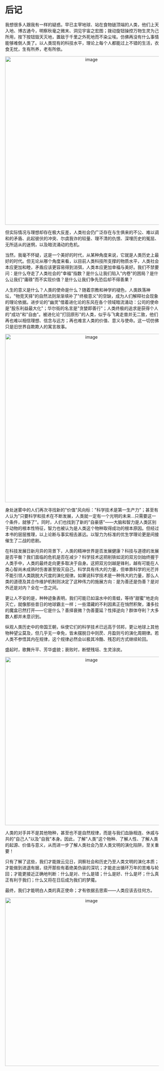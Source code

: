

# 后记

我想很多人跟我有一样的疑惑。早已主宰地球、站在食物链顶端的人类，他们上天入地、博古通今，明察秋毫之微末、洞见宇宙之宏图；拨动旋钮操控万物生灵为己所用，按下按钮毁天灭地，置敌于千里之外死地而不染尘埃。仿佛再没有什么事情能够难倒人类了。以人类现有的科技水平，理论上每个人都能过上不错的生活，衣食无忧，生有所养，老有所依。<!--修改原因：合并重复的"他们"句式，使行文更紧凑；"以为己用"改为"为己所用"更符合书面表达习惯；"活得不错"改为"过上不错的生活"更具体。未发现错别字。-->

<p align="center"><img width="550" alt="image" src="https://github.com/user-attachments/assets/bdd7e3c2-1886-4677-a554-5a849f141f5f" />
</p>

但实际情况与理想却存在极大反差，人类社会仍广泛存在与生俱来的不公、难以调和的矛盾、此起彼伏的冲突、尔虞我诈的较量、理不清的仇恨、深埋历史的冤屈、无所适从的迷惘，以及暗流涌动的危机。<!--修改原因："实际的情况跟理想却有着极大的反差"简化为"实际情况与理想却存在极大反差"更简洁；"梳理不清"简化为"理不清"更口语自然。未发现错别字。-->

当然，我毫不怀疑，这是一个美好的时代，从某种角度来说，它就是人类历史上最好的时代。但无论从哪个角度来看，以目前人类科技所支撑的物质水平，人类社会本应更加和睦，矛盾应该更容易得到消弭，人类本应更加幸福与美好。我们不禁要问：是什么夺走了人类社会的"幸福"指数？是什么让我们陷入"内卷"的困局？是什么让我们"庸碌"而不实现价值？是什么让我们争先恐后却不得善果？<!--修改原因："消弥"改为"消弭"（规范用字）；"释放价值"改为"实现价值"更符合语境；将分号统一为问号，增强设问语气。-->

人生的意义是什么？人类的使命是什么？随着宗教和神学的褪色，人类跌落神坛，"物竞天择"的自然法则渐渐填补了"终极意义"的空缺，成为人们解释社会现象的理论依据。进步论的"幽灵"借着进化论的东风在各个领域暗流涌动：公司的使命是"股东利益最大化"；华尔街的名言是"贪婪即善行"；人类终极的追求是获得个人的"成功"和"自由"。被进化论"打回原形"的人类，似乎与飞禽走兽并无二致，他们再也难以相信理想、信念与远方；再也难言人类的价值、意义与使命。这一切仿佛只是旧世界自欺欺人的寓言故事。<!--修改原因："最终极"简化为"终极"；"仿佛跟飞禽走兽没什么不同"改为"似乎与飞禽走兽并无二致"更书面；添加冒号引出具体表现，逻辑更清晰。-->

<p align="center"><img width="550" alt="image" src="https://github.com/user-attachments/assets/05a71f8e-d219-40c1-afaf-be2daa223fa3" />
</p>

身处迷雾中的人们再次寻找新的"价值"风向标："科学技术是第一生产力"；甚至有人认为"只要科学和技术在不断发展，人类就一定有一个光明的未来...只需要这一个条件，就够了"。同时，人们也找到了新的"自豪感"——大脑和智力是人类区别于动物的根本性特征，智力也被认为是人类这个物种取得成功的根本原因。但经过本书的层层推理，以上论断与事实相去甚远。以智力为标准的优生学理论更是间接催生了二战的悲剧。<!--修改原因："孕育"改为"催生"（"孕育"多含积极意味，此处悲剧用"催生"更准确）。-->

在科技发展日新月异的背景下，人类的精神世界是否发展健康？科技与道德的发展是否平衡？我们面临的危机是否在减少？科学技术这把削铁如泥的双刃剑始终握于人类手中，人类的最终走向更多取决于自身。这把双刃剑越是锋利，越有可能在人类心智尚未成熟时伤害甚至毁灭自己。科学具有伟大的力量，但单靠科学的光芒并不能引领人类跳脱大尺度的演化规律。如果说科学技术是一种伟大的力量，那么人类的道德及其合作维护机制则决定了这种伟力的施展方向：是为善还是伪善？是对外还是对内？全在一念之间。<!--修改原因："突飞猛进"与"日新月异"语义重复，保留"日新月异"；"握在人类手上"改为"握于人类手中"更书面；"曙光"改为"光芒"（"曙光"强调开端，此处强调持续力量）；添加冒号引出方向选择，逻辑更清晰。-->

更让人不安的是，种种迹象表明，我们可能已如温水中的青蛙，等待"甜蜜"地走向灭亡，就像那些昔日的地球霸主一样；一些潜藏的不利因素正在悄然积聚，潘多拉的魔盒已然打开——它是什么？善择衰微？伪善蔓延？性择逆向？群体夺利？大多数人都并未意识到。<!--修改原因："处于温水中的青蛙"简化为"如温水中的青蛙"更简洁；添加破折号引出具体问题，增强语气。-->

纵观人类历史中的帝国王朝，纵使它们的科学技术已远高于邻邦，更让地球上其他物种望尘莫及，但几乎无一幸免，皆未摆脱日中则昃、月盈则亏的演化周期律。若人类不参悟其内在规律，这个规律必然会以极其冷酷、残忍的方式继续轮回。<!--修改原因："临邦"改为"邻邦"（规范用字）；删除重复的"几乎无一"；"临邦"改为"邻邦"（规范用字）；"其它"改为"其他"（规范用字）。-->

盛起时，歌舞升平、芳华盛貌；衰败时，断壁残垣、生灵涂炭。<!--修改原因："断壁残桓"改为"断壁残垣"（规范用字）。-->

<p align="center"><img width="550" alt="image" src="https://github.com/user-attachments/assets/15b6b783-876f-4787-a6c2-3f5db33a311b" />
</p>

人类的对手并不是其他物种，甚至也不是自然规律，而是与我们血脉相连、休戚与共的"自己人"以及"自我"本身。因此，了解"人类"这个物种、了解人性、了解人类的起源、价值与意义，从而进一步了解人类社会乃至人类文明的演化陷阱，至关重要！<!--修改原因："跟"改为"与"更书面；"人类的价值、人类的意义"简化为"价值与意义"避免重复；"、从而"改为"，从而"（并列短语后用逗号衔接更规范）。-->

只有了解了这些，我们才能拨云见日，洞察社会和历史乃至人类文明的演化本质；才能做到进退有据，绕开那些有着绝美伪装的深坑；才能走出循环万年的苦难与轮回；才能更接近正确地判断：什么是对、什么是错；什么是好、什么是坏；什么真正有利于我们；什么又将在日后成为我们的梦魇。<!--修改原因："看清"改为"洞察"增强文采；添加冒号引出判断内容，逻辑更清晰。-->

最终，我们才能明白人类的真正使命；才有依据去思索——人类应该去往何方。

<p align="center"><img width="550" alt="image" src="https://github.com/user-attachments/assets/844c9245-a471-41a8-84df-2ee8c3fa2fbe" />
</p>